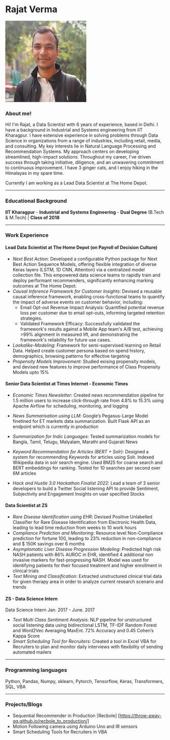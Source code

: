 <!-- # H1
## H2
### H3
#### H4
##### H5
###### H6 -->

# Rajat Verma

<p align="left">
  <img src="images/rajat.jpg" width="256"/>
</p>

### About me!
Hi! I'm Rajat, a Data Scientist with 6 years of experience, based in Delhi.
I have a background in Industrial and Systems engineering from IIT Kharagpur. I have extensive experience in solving problems through Data Science in organizations from a range of industries, including retail, media, and consulting. My key interests lie in Natural Language Processing and Recommendation Systems. My approach centers on developing streamlined, high-impact solutions. Throughout my career, I've driven success through taking initiative, diligence, and an unwavering commitment to continuous improvement.
I have 3 ginger cats, and I enjoy hiking in the Himalayas in my spare time.

Currently I am working as a Lead Data Scientist at The Home Depot.

***
### Educational Background
**IIT Kharagpur** - **Industrial and Systems Engineering** - **Dual Degree** (B.Tech & M.Tech) | **Class of 2018**

***
### Work Experience
#### Lead Data Scientist at The Home Depot (on Payroll of Decision Culture)
* *Next Best Action*: Developed a configurable Python package for Next Best Action Sequence Models, offering flexible integration of diverse Keras layers (LSTM, 1D CNN, Attention) via a centralized model collection file. This empowered data science teams to rapidly train and deploy performant recommenders, significantly enhancing marking outcomes at The Home Depot.
* *Causal Inference Framework for Customer Insights*: Devised a reusable causal inference framework, enabling cross-functional teams to quantify the impact of adverse events on customer behavior, including:
  * Email Opt-out Revenue Impact Analysis: Quantified potential revenue loss per customer due to email opt-outs, informing targeted retention strategies.
  * Validated Framework Efficacy: Successfully validated the framework's results against a Mobile App team's A/B test, achieving >99% alignment in measured lift, and demonstrating the framework's reliability for future use cases.
* *Lookalike-Modeling*: Framework for semi-supervised learning on Retail Data. Helped create customer persona based on spend history, demographics, browsing patterns for effective targeting
* *Propensity Models Improvement*: Studied exising propensity models, and devised new features to improve performance of Class Propensity Models upto 15% 

#### Senior Data Scientist at Times Internet - Economic Times
* *Economic Times Newsletter*: Created news recommendation pipeline for 1.5 million users to increase click-through rate from 4.8% to 15.3% using Apache Airflow for scheduling, monitoring, and logging
* *News Summarisation using LLM*: Google’s Pegasus-Large Model finetined for ET markets data summarization. Built Flask API as an endpoint which is currently in production

* *Summarization for Indic Languages*: Tested summarization models for Bangla, Tamil, Telugu, Malyalam, Marathi and Gujarati News

* *Keyword Recommendation for Articles (BERT + Solr)*: Designed a system for recommending Keywords
for articles using Solr. Indexed Wikipedia data in solr search engine. Used BM25 for coarse search and BERT
embeddings for ranking. Tested for 10 searches per second over 6M articles
* *Hack and Hustle 3.0 Hackathon Finalist 2022*: Lead a team of 3 senior developers to build a Twitter Social
listening API to provide Sentiment, Subjectivity and Engagement Insights on user specified Stocks

#### Data Scientist at ZS
* *Rare Disease Identification using EHR*: Devised Positive Unlabelled Classifier for Rare Disease
Identification from Electronic Health Data, leading to lead time reduction from weeks to 10 work hours
* *Compliance Prediction and Monitoring*: Resource level Non-Compliance prediction for fortune 100, leading to 23% reduction in non-compliance and $ 150K savings over 6 months
* *Asymptomatic Liver Disease Progression Modeling*: Predicted high risk NASH patients with 86% AUROC
in EHR, identified 4 additional non invasive markers for fast-progressing NASH. Model was used for identifying
patients for their focused treatment and higher enrollment in clinical trials
* *Text Mining and Classification*: Extracted unstructured clinical trial data for given therapy area in order to
analyze current research scenario and trends

#### ZS - Data Science Intern
Data Science Intern Jan. 2017 - June. 2017
* *Text Multi Class Sentiment Analysis*: NLP pipeline for unstructured social listening data using bidirectional
LSTM, TF-IDF Random Forest and Word2Vec Averaging MaxEnt. 72% Accuracy and 0.45 Cohen’s Kappa Score
* *Smart Scheduling Tool for Recruiters*: Created a tool in Excel VBA for Recruiters to plan and monitor daily
interviews with flexibility of sending automated mailers

***
### Programming languages
Python, Pandas, Numpy, sklearn, Pytorch, Tensorflow, Keras, Transformers, SQL, VBA

***

### Projects/Blogs
* Sequential Recommender in Production [Recbole] [https://throw-away-qq.github.io/recbole_to_production/]
* Motion Following camera using Arduino Uno and IR sensors
* Smart Scheduling Tools for Recruiters in VBA

<!-- ![rajat](images/rajat.jpg) -->
<!-- 
TO DO:
Add links to companies
Do more projects and showcase them here
Do some experimentation and test them out here for example on Tabular Dataset -->


<!-- Alternatively, for H1 and H2, an underline-ish style:

Alt-H1
======

Alt-H2
------ -->
<!-- 
Emphasis, aka italics, with *asterisks* or _underscores_.

Strong emphasis, aka bold, with **asterisks** or __underscores__.

Combined emphasis with **asterisks and _underscores_**.

Strikethrough uses two tildes. ~~Scratch this.~~

1. First ordered list item
2. Another item
  * Unordered sub-list. 
1. Actual numbers don't matter, just that it's a number
  1. Ordered sub-list
4. And another item.  
   
   Some text that should be aligned with the above item.

* Unordered list can use asterisks
- Or minuses
+ Or pluses

[I'm an inline-style link](https://www.google.com)

[I'm a reference-style link][Arbitrary case-insensitive reference text]

[You can use numbers for reference-style link definitions][1]

Or leave it empty and use the [link text itself]

URLs and URLs in angle brackets will automatically get turned into links. 
http://www.example.com or <http://www.example.com> and sometimes 
example.com (but not on Github, for example).

Some text to show that the reference links can follow later.

[arbitrary case-insensitive reference text]: https://www.mozilla.org
[1]: http://slashdot.org
[link text itself]: http://www.reddit.com


Here's our logo (hover to see the title text):

Inline-style: 
![alt text](https://github.com/adam-p/markdown-here/raw/master/src/common/images/icon48.png "Logo Title Text 1")

Inline `code` has `back-ticks around` it.

```javascript
var s = "JavaScript syntax highlighting";
alert(s);
```
 
```python
s = "Python syntax highlighting"
print s
```
 
```
No language indicated, so no syntax highlighting. 
But let's throw in a <b>tag</b>.
```

Colons can be used to align columns.

| Tables        | Are           | Cool  |
| ------------- |:-------------:| -----:|
| col 3 is      | right-aligned | $1600 |
| col 2 is      | centered      |   $12 |
| zebra stripes | are neat      |    $1 |

The outer pipes (|) are optional, and you don't need to make the raw Markdown line up prettily. You can also use inline Markdown.

Markdown | Less | Pretty
--- | --- | ---
*Still* | `renders` | **nicely**
1 | 2 | 3

> Blockquotes are very handy in email to emulate reply text.
> This line is part of the same quote.

Quote break.

> This is a very long line that will still be quoted properly when it wraps. Oh boy let's keep writing to make sure this is long enough to actually wrap for everyone. Oh, you can *put* **Markdown** into a blockquote. 

<dl>
  <dt>Definition list</dt>
  <dd>Is something people use sometimes.</dd>

  <dt>Markdown in HTML</dt>
  <dd>Does *not* work **very** well. Use HTML <em>tags</em>.</dd>
</dl>

Three or more...

---

Hyphens

***

Asterisks

___

Underscores

Here's a line for us to start with.

This line is separated from the one above by two newlines, so it will be a *separate paragraph*.

This line is also a separate paragraph, but...
This line is only separated by a single newline, so it's a separate line in the *same paragraph*.
 -->
